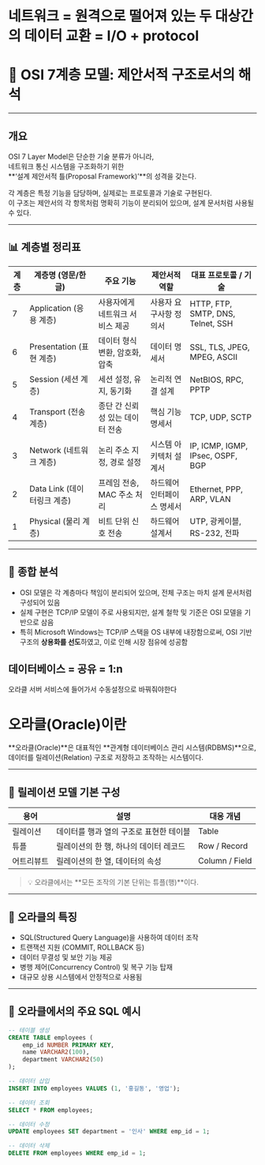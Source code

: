 # 네트워크 = 원격으로 떨어져 있는 두 대상간의 데이터 교환 = I/O + protocol

# 📘 OSI 7계층 모델: 제안서적 구조로서의 해석

---

## 개요

OSI 7 Layer Model은 단순한 기술 분류가 아니라,  
네트워크 통신 시스템을 구조화하기 위한  
**‘설계 제안서적 틀(Proposal Framework)’**의 성격을 갖는다.

각 계층은 특정 기능을 담당하며, 실제로는 프로토콜과 기술로 구현된다.  
이 구조는 제안서의 각 항목처럼 명확히 기능이 분리되어 있으며, 설계 문서처럼 사용될 수 있다.

---

## 📊 계층별 정리표

| 계층 | 계층명 (영문/한글)      | 주요 기능                        | 제안서적 역할            | 대표 프로토콜 / 기술                       |
|------|-------------------------|----------------------------------|--------------------------|--------------------------------------------|
| 7    | Application (응용 계층) | 사용자에게 네트워크 서비스 제공  | 사용자 요구사항 정의서   | HTTP, FTP, SMTP, DNS, Telnet, SSH          |
| 6    | Presentation (표현 계층)| 데이터 형식 변환, 암호화, 압축   | 데이터 명세서             | SSL, TLS, JPEG, MPEG, ASCII                |
| 5    | Session (세션 계층)     | 세션 설정, 유지, 동기화         | 논리적 연결 설계          | NetBIOS, RPC, PPTP                         |
| 4    | Transport (전송 계층)   | 종단 간 신뢰성 있는 데이터 전송  | 핵심 기능 명세서          | TCP, UDP, SCTP                             |
| 3    | Network (네트워크 계층) | 논리 주소 지정, 경로 설정        | 시스템 아키텍처 설계서    | IP, ICMP, IGMP, IPsec, OSPF, BGP           |
| 2    | Data Link (데이터링크 계층) | 프레임 전송, MAC 주소 처리    | 하드웨어 인터페이스 명세서| Ethernet, PPP, ARP, VLAN                   |
| 1    | Physical (물리 계층)    | 비트 단위 신호 전송              | 하드웨어 설계서           | UTP, 광케이블, RS-232, 전파               |

---

## 📌 종합 분석

- OSI 모델은 각 계층마다 책임이 분리되어 있으며,
  전체 구조는 마치 설계 문서처럼 구성되어 있음
- 실제 구현은 TCP/IP 모델이 주로 사용되지만,
  설계 철학 및 기준은 OSI 모델을 기반으로 삼음
- 특히 Microsoft Windows는 TCP/IP 스택을 OS 내부에 내장함으로써,
  OSI 기반 구조의 **상용화를 선도**하였고, 이로 인해 시장 점유에 성공함

## 데이터베이스 = 공유 = 1:n

오라클 서버 서비스에 들어가서 수동설정으로 바꿔줘야한다

# 오라클(Oracle)이란

**오라클(Oracle)**은 대표적인 **관계형 데이터베이스 관리 시스템(RDBMS)**으로, 데이터를 릴레이션(Relation) 구조로 저장하고 조작하는 시스템이다.

---

## 🔸 릴레이션 모델 기본 구성

| 용어         | 설명                                      | 대응 개념     |
|--------------|-------------------------------------------|---------------|
| 릴레이션     | 데이터를 행과 열의 구조로 표현한 테이블   | Table         |
| 튜플         | 릴레이션의 한 행, 하나의 데이터 레코드   | Row / Record  |
| 어트리뷰트   | 릴레이션의 한 열, 데이터의 속성           | Column / Field|

> 💡 오라클에서는 **모든 조작의 기본 단위는 튜플(행)**이다.

---

## 🔸 오라클의 특징

- SQL(Structured Query Language)을 사용하여 데이터 조작
- 트랜잭션 지원 (COMMIT, ROLLBACK 등)
- 데이터 무결성 및 보안 기능 제공
- 병행 제어(Concurrency Control) 및 복구 기능 탑재
- 대규모 상용 시스템에서 안정적으로 사용됨

---

## 🔸 오라클에서의 주요 SQL 예시

```sql
-- 테이블 생성
CREATE TABLE employees (
    emp_id NUMBER PRIMARY KEY,
    name VARCHAR2(100),
    department VARCHAR2(50)
);

-- 데이터 삽입
INSERT INTO employees VALUES (1, '홍길동', '영업');

-- 데이터 조회
SELECT * FROM employees;

-- 데이터 수정
UPDATE employees SET department = '인사' WHERE emp_id = 1;

-- 데이터 삭제
DELETE FROM employees WHERE emp_id = 1;



